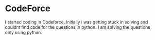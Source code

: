 # CodeForce
I started coding in Codeforce. Initially i was getting stuck in solving and couldnt find code for the questions in python. I am solving the questions only using python.
